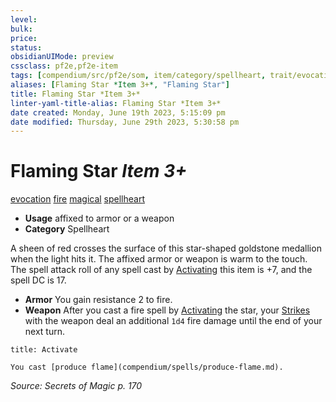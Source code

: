 ```yaml
---
level:
bulk:
price:
status:
obsidianUIMode: preview
cssclass: pf2e,pf2e-item
tags: [compendium/src/pf2e/som, item/category/spellheart, trait/evocation, trait/fire, trait/magical, trait/spellheart]
aliases: [Flaming Star *Item 3+*, "Flaming Star"]
title: Flaming Star *Item 3+*
linter-yaml-title-alias: Flaming Star *Item 3+*
date created: Monday, June 19th 2023, 5:15:09 pm
date modified: Thursday, June 29th 2023, 5:30:58 pm
---
```


# Flaming Star *Item 3+*

[evocation](rules/traits/evocation.md) [fire](rules/traits/fire.md) [magical](rules/traits/magical.md) [spellheart](rules/traits/spellheart-som.md)  

- **Usage** affixed to armor or a weapon
- **Category** Spellheart

A sheen of red crosses the surface of this star-shaped goldstone medallion when the light hits it. The affixed armor or weapon is warm to the touch. The spell attack roll of any spell cast by [Activating](rules/actions/activate-an-item.md) this item is +7, and the spell DC is 17.

- **Armor** You gain resistance 2 to fire.
- **Weapon** After you cast a fire spell by [Activating](rules/actions/activate-an-item.md) the star, your [Strikes](rules/actions/strike.md) with the weapon deal an additional `1d4` fire damage until the end of your next turn.

```ad-embed-ability
title: Activate

You cast [produce flame](compendium/spells/produce-flame.md).
```

*Source: Secrets of Magic p. 170*
